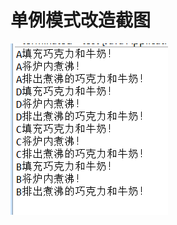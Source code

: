 # 单例模式改造截图 
![Image text](https://github.com/wlgqyjl/danli/blob/master/myproject/src/test/1.png)<br>
